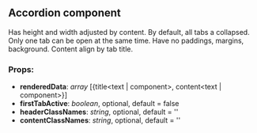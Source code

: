 ## **Accordion component**

Has height and width adjusted by content.
By default, all tabs a collapsed.
Only one tab can be open at the same time.
Have no paddings, margins, background.
Content align by tab title.

### Props:

- **renderedData**: _array_ [{title<text | component>, content<text | component>}]
- **firstTabActive**: _boolean_, optional, default = false
- **headerClassNames**: _string_, optional, default = ''
- **contentClassNames**: _string_, optional, default = ''
